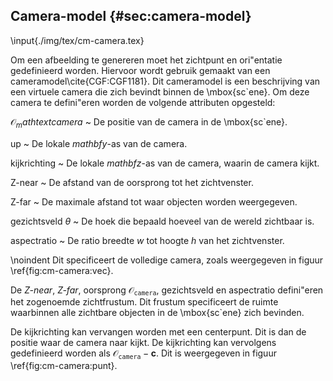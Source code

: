 ## Camera-model {#sec:camera-model}

\input{./img/tex/cm-camera.tex}

Om een afbeelding te genereren moet het zichtpunt en 
ori\"entatie gedefinieerd worden. Hiervoor wordt gebruik gemaakt
van een cameramodel\cite{CGF:CGF1181}. Dit cameramodel is een
beschrijving van een virtuele camera die zich bevindt binnen
de \mbox{sc\`ene}. Om deze camera te defini\"eren worden de 
volgende attributen opgesteld:

$\mathcal{O}_mathtext{camera}$ 
  ~ De positie van de camera in de \mbox{sc\`ene}.
  
up
  ~ De lokale $mathbf{y}$-as van de camera.
  
kijkrichting
  ~ De lokale $mathbf{z}$-as van de camera, waarin de camera kijkt.
  
Z-near
  ~ De afstand van de oorsprong tot het zichtvenster.
  
Z-far
  ~ De maximale afstand tot waar objecten worden weergegeven.
  
gezichtsveld $\theta$
  ~ De hoek die bepaald hoeveel van de wereld zichtbaar is.
  
aspectratio
  ~ De ratio breedte $\mathit{w}$ tot hoogte $\mathit{h}$ van het zichtvenster.
  
\noindent Dit specificeert de volledige camera, zoals weergegeven in figuur \ref{fig:cm-camera:vec}.
  
De *Z-near*, *Z-far*, oorsprong $\mathcal{O}_\mathtt{camera}$, gezichtsveld en
aspectratio defini\"eren het zogenoemde zichtfrustum. Dit frustum specificeert
de ruimte waarbinnen alle zichtbare objecten in de \mbox{sc\`ene} zich bevinden.

De kijkrichting kan vervangen worden met een centerpunt. Dit is dan de positie waar
de camera naar kijkt. De kijkrichting kan vervolgens gedefinieerd worden als
$\mathcal{O}_\mathtt{camera} - \mathbf{c}$. Dit is weergegeven in figuur \ref{fig:cm-camera:punt}.

